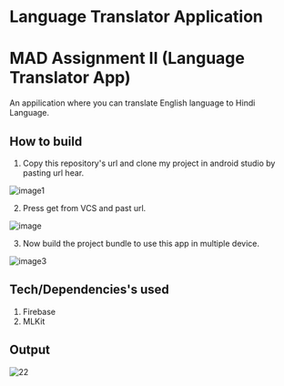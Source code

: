 # Language Translator Application

# MAD Assignment II (Language Translator App)

An appilication where you can translate English language to Hindi Language.  

## How to build

1. Copy this repository's url and clone my project in android studio by pasting url hear.

![image1](https://user-images.githubusercontent.com/87127526/146227052-12ddf4ef-81fa-4488-9463-b61d8de07070.jpg)  

2. Press get from VCS and past url.

![image](https://user-images.githubusercontent.com/87232254/146548688-118494ab-7aa1-4c69-aed7-7e2a3b28c15e.png)


3. Now build the project bundle to use this app in multiple device.
 
![image3](https://user-images.githubusercontent.com/87127526/146242535-bbfb3027-3638-48ff-87c4-bf5095e00aea.png)


## Tech/Dependencies's used

1. Firebase
  2. MLKit


## Output

![22](https://user-images.githubusercontent.com/87232254/146548270-e8d3ee48-c723-4197-a6fc-9a63dde77d7a.PNG)

